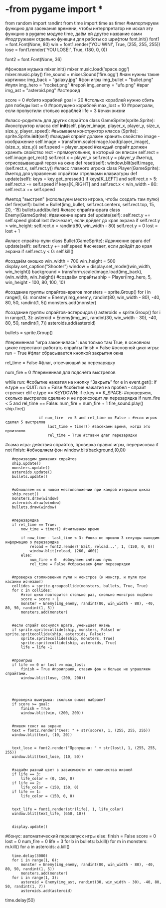 # -from pygame import *
from random import randint
from time import time as timer #импортируем функцию для засекания времени, чтобы интерпретатор не искал эту функцию в pygame модуле time, даём ей другое название сами
#подгружаем отдельно функции для работы со шрифтом
font.init()
font1 = font.Font(None, 80)
win = font1.render('YOU WIN!', True, (255, 255, 255))
lose = font1.render('YOU LOSE!', True, (180, 0, 0))


font2 = font.Font(None, 36)


#фоновая музыка
mixer.init()
mixer.music.load('space.ogg')
mixer.music.play()
fire_sound = mixer.Sound('fire.ogg')
#нам нужны такие картинки:
img_back = "galaxy.jpg" #фон игры
img_bullet = "bullet.png" #пуля
img_hero = "rocket.png" #герой
img_enemy = "ufo.png" #враг
img_ast = "asteroid.png" #астероид


score = 0 #сбито кораблей
goal = 20 #столько кораблей нужно сбить для победы
lost = 0 #пропущено кораблей
max_lost = 10 #проиграли, если пропустили столько кораблей
life = 3  #очки жизни


#класс-родитель для других спрайтов
class GameSprite(sprite.Sprite):
#конструктор класса
  def __init__(self, player_image, player_x, player_y, size_x, size_y, player_speed):
      #вызываем конструктор класса (Sprite):
      sprite.Sprite.__init__(self)
      #каждый спрайт должен хранить свойство image - изображение
      self.image = transform.scale(image.load(player_image), (size_x, size_y))
      self.speed = player_speed
      #каждый спрайт должен хранить свойство rect - прямоугольник, в который он вписан
      self.rect = self.image.get_rect()
      self.rect.x = player_x
      self.rect.y = player_y
#метод, отрисовывающий героя на окне
  def reset(self):
      window.blit(self.image, (self.rect.x, self.rect.y))
#класс главного игрока
class Player(GameSprite):
  #метод для управления спрайтом стрелками клавиатуры
   def update(self):
       keys = key.get_pressed()
       if keys[K_LEFT] and self.rect.x > 5:
           self.rect.x -= self.speed
       if keys[K_RIGHT] and self.rect.x < win_width - 80:
           self.rect.x += self.speed


   #метод "выстрел" (используем место игрока, чтобы создать там пулю)
   def fire(self):
       bullet = Bullet(img_bullet, self.rect.centerx, self.rect.top, 15, 20, -15)
       bullets.add(bullet)
#класс спрайта-врага 
class Enemy(GameSprite):
  #движение врага
  def update(self):
      self.rect.y += self.speed
      global lost
      #исчезает, если дойдёт до края экрана
      if self.rect.y > win_height:
          self.rect.x = randint(80, win_width - 80)
          self.rect.y = 0
          lost = lost + 1


#класс спрайта-пули 
class Bullet(GameSprite):
  #движение врага
  def update(self):
      self.rect.y += self.speed
      #исчезает, если дойдёт до края экрана
      if self.rect.y < 0:
          self.kill()
  
#создаём окошко
win_width = 700
win_height = 500
display.set_caption("Shooter")
window = display.set_mode((win_width, win_height))
background = transform.scale(image.load(img_back), (win_width, win_height))
#создаём спрайты
ship = Player(img_hero, 5, win_height - 100, 80, 100, 10)


#создание группы спрайтов-врагов
monsters = sprite.Group()
for i in range(1, 6):
  monster = Enemy(img_enemy, randint(80, win_width - 80), -40, 80, 50, randint(1, 5))
  monsters.add(monster)


#создание группы спрайтов-астероидов ()
asteroids = sprite.Group()
for i in range(1, 3):
   asteroid = Enemy(img_ast, randint(30, win_width - 30), -40, 80, 50, randint(1, 7))
   asteroids.add(asteroid)


   bullets = sprite.Group()


#переменная "игра закончилась": как только там True, в основном цикле перестают работать спрайты
finish = False
#основной цикл игры:
run = True #флаг сбрасывается кнопкой закрытия окна


rel_time = False #флаг, отвечающий за перезарядку


num_fire = 0  #переменная для подсчёта выстрелов         


while run:
   #событие нажатия на кнопку “Закрыть”
   for e in event.get():
       if e.type == QUIT:
           run = False
       #событие нажатия на пробел - спрайт стреляет
       elif e.type == KEYDOWN:
           if e.key == K_SPACE:
                   #проверяем, сколько выстрелов сделано и не происходит ли перезарядка
                   if num_fire < 5 and rel_time == False:
                       num_fire = num_fire + 1
                       fire_sound.play()
                       ship.fire()
                     
                   if num_fire  >= 5 and rel_time == False : #если игрок сделал 5 выстрелов
                       last_time = timer() #засекаем время, когда это произошло
                       rel_time = True #ставим флаг перезарядки
              
   #сама игра: действия спрайтов, проверка правил игры, перерисовка
   if not finish:
       #обновляем фон
       window.blit(background,(0,0))


       #производим движения спрайтов
       ship.update()
       monsters.update()
       asteroids.update()
       bullets.update()


       #обновляем их в новом местоположении при каждой итерации цикла
       ship.reset()
       monsters.draw(window)
       asteroids.draw(window)
       bullets.draw(window)


       #перезарядка
       if rel_time == True:
           now_time = timer() #считываем время
       
           if now_time - last_time < 3: #пока не прошло 3 секунды выводим информацию о перезарядке
               reload = font2.render('Wait, reload...', 1, (150, 0, 0))
               window.blit(reload, (260, 460))
           else:
               num_fire = 0   #обнуляем счётчик пуль
               rel_time = False #сбрасываем флаг перезарядки


       #проверка столкновения пули и монстров (и монстр, и пуля при касании исчезают)
       collides = sprite.groupcollide(monsters, bullets, True, True)
       for c in collides:
           #этот цикл повторится столько раз, сколько монстров подбито
           score = score + 1
           monster = Enemy(img_enemy, randint(80, win_width - 80), -40, 80, 50, randint(1, 5))
           monsters.add(monster)


       #если спрайт коснулся врага, уменьшает жизнь
       if sprite.spritecollide(ship, monsters, False) or sprite.spritecollide(ship, asteroids, False):
           sprite.spritecollide(ship, monsters, True)
           sprite.spritecollide(ship, asteroids, True)
           life = life -1


       #проигрыш
       if life == 0 or lost >= max_lost:
           finish = True #проиграли, ставим фон и больше не управляем спрайтами.
           window.blit(lose, (200, 200))




       #проверка выигрыша: сколько очков набрали?
       if score >= goal:
           finish = True
           window.blit(win, (200, 200))


       #пишем текст на экране
       text = font2.render("Счет: " + str(score), 1, (255, 255, 255))
       window.blit(text, (10, 20))


       text_lose = font2.render("Пропущено: " + str(lost), 1, (255, 255, 255))
       window.blit(text_lose, (10, 50))


       #задаём разный цвет в зависимости от количества жизней
       if life == 3:
           life_color = (0, 150, 0)
       if life == 2:
           life_color = (150, 150, 0)
       if life == 1:
           life_color = (150, 0, 0)


       text_life = font1.render(str(life), 1, life_color)
       window.blit(text_life, (650, 10))


       display.update()


   #бонус: автоматический перезапуск игры
   else:
       finish = False
       score = 0
       lost = 0
       num_fire = 0
       life = 3
       for b in bullets:
           b.kill()
       for m in monsters:
           m.kill()
       for a in asteroids:
           a.kill()   
    
       time.delay(3000)
       for i in range(1, 6):
           monster = Enemy(img_enemy, randint(80, win_width - 80), -40, 80, 50, randint(1, 5))
           monsters.add(monster)
       for i in range(1, 3):
           asteroid = Enemy(img_ast, randint(30, win_width - 30), -40, 80, 50, randint(1, 7))
           asteroids.add(asteroid)   


   time.delay(50)
